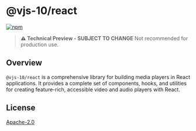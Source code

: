 # @vjs-10/react

[![npm](https://img.shields.io/badge/npm-%40vjs--10%2Fcore-blue)](https://www.npmjs.com/package/@vjs-10/react)

> **⚠️ Technical Preview - SUBJECT TO CHANGE** Not recommended for production use.

## Overview

`@vjs-10/react` is a comprehensive library for building media players in React applications. It
provides a complete set of components, hooks, and utilities for creating feature-rich, accessible
video and audio players with React.

## License

[Apache-2.0](./LICENSE)
